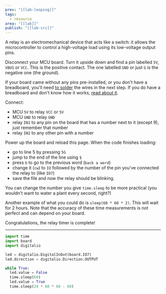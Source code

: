 ```yaml
---
prev: "[[lab-looping]]"
tags:
  - resource
area: "[[lab]]"
publish: "[[lab-src]]"
---
```


A relay is an electromechanical device that acts like a switch: it allows the microcontroller to control a high-voltage load using its low-voltage output pins.

Disconnect your MCU board. Turn it upside down and find a pin labelled `5V`, `VBUS` or `VCC`. This is the positive contact. The one labelled `GND` or just `G` is the negative one (the ground).

If your board came without any pins pre-installed, or you don't have a breadboard, you'll need [to solder](https://duck.com/how%20to%20solder%20ifixit) the wires in the next step. If you do have a breadboard and don't know how it works, [read about it](https://duck.com/how%20does%20a%20breadboard%20work).

Connect:
- MCU `5V` to relay `VCC` or `5V`
- MCU `GND` to relay `GND`
- relay `IN1` to any pin on the board that has a number next to it (except 9), just remember that number
- relay `IN2` to any other pin with a number

Power up the board and reload this page. When the code finishes loading:
- go to line 5 by pressing `5G`
- jump to the end of the line using `$`
- press `b` to go to the previous word (`back a word`)
- change it (`cw`) to `IO` followed by the number of the pin you've connected the relay to (like `IO7`)
- save the file and now the relay should be blinking.

You can change the number you give `time.sleep` to be more practical (you wouldn't want to water a plant every second, right?)

Another example of what you could do is `sleep(60 * 60 * 2)`. This will wait for 2 hours. Note that the accuracy of these time measurements is not perfect and can depend on your board.

Congratulations, the relay timer is complete!

---

```python
import time
import board
import digitalio

led = digitalio.DigitalInOut(board.IO7)
led.direction = digitalio.Direction.OUTPUT

while True:
  led.value = False
  time.sleep(60)
  led.value = True
  time.sleep(24 * 60 * 60 - 60)
```